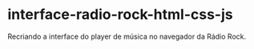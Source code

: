 # interface-radio-rock-html-css-js
Recriando a interface do player de música no navegador da Rádio Rock. 

